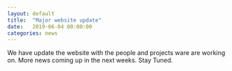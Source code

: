 ```yaml
---
layout: default
title:  "Major website update"
date:   2019-06-04 00:00:00
categories: news
---
```


We have update the website with the people and projects ware are working on. 
More news coming up in the next weeks. Stay Tuned.

